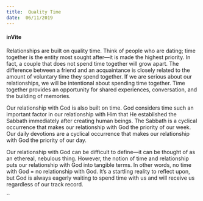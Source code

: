 ```yaml
---
title:  Quality Time
date:  06/11/2019
---
```


#### inVite

Relationships are built on quality time. Think of people who are dating; time together is the entity most sought after—it is made the highest priority. In fact, a couple that does not spend time together will grow apart. The difference between a friend and an acquaintance is closely related to the amount of voluntary time they spend together. If we are serious about our relationships, we will be intentional about spending time together. Time together provides an opportunity for shared experiences, conversation, and the building of memories.

Our relationship with God is also built on time. God considers time such an important factor in our relationship with Him that He established the Sabbath immediately after creating human beings. The Sabbath is a cyclical occurrence that makes our relationship with God the priority of our week. Our daily devotions are a cyclical occurrence that makes our relationship with God the priority of our day.

Our relationship with God can be difficult to define—it can be thought of as an ethereal, nebulous thing. However, the notion of time and relationship puts our relationship with God into tangible terms. In other words, no time with God = no relationship with God. It’s a startling reality to reflect upon, but God is always eagerly waiting to spend time with us and will receive us regardless of our track record.

``